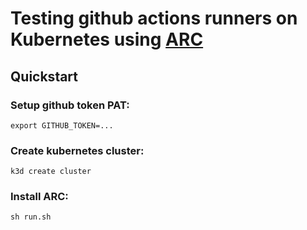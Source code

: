 # Testing github actions runners on Kubernetes using [ARC](https://github.com/actions/actions-runner-controller)

## Quickstart

### Setup github token PAT:

```shell
export GITHUB_TOKEN=...
```

### Create kubernetes cluster:

```shell
k3d create cluster
```

### Install ARC:

```shell
sh run.sh
```
